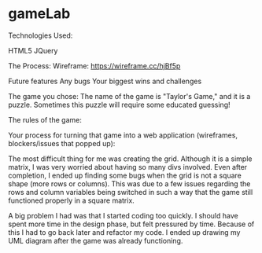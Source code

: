 # gameLab



Technologies Used:

HTML5
JQuery

The Process:
Wireframe: https://wireframe.cc/hjBf5p



Future features
Any bugs
Your biggest wins and challenges

The game you chose:
The name of the game is "Taylor's Game," and it is a puzzle. Sometimes this puzzle will require some educated guessing!

The rules of the game:

Your process for turning that game into a web application (wireframes, blockers/issues that popped up):

The most difficult thing for me was creating the grid. Although it is a simple matrix, I was very worried about having so many divs involved. Even after completion, I ended up finding some bugs when the grid is not a square shape (more rows or columns). This was due to a few issues regarding the rows and column variables being switched in such a way that the game still functioned properly in a square matrix.

A big problem I had was that I started coding too quickly. I should have spent more time in the design phase, but felt pressured by time. Because of this I had to go back later and refactor my code. I ended up drawing my UML diagram after the game was already functioning. 
